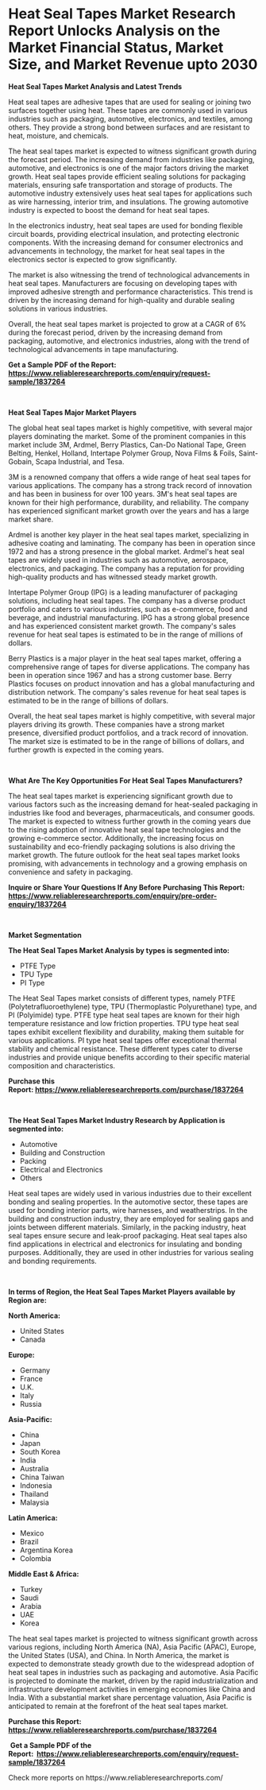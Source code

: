 <p><h1>Heat Seal Tapes Market Research Report Unlocks Analysis on the Market Financial Status, Market Size, and Market Revenue upto 2030</h1></p><p><strong>Heat Seal Tapes Market Analysis and Latest Trends</strong></p>
<p><p>Heat seal tapes are adhesive tapes that are used for sealing or joining two surfaces together using heat. These tapes are commonly used in various industries such as packaging, automotive, electronics, and textiles, among others. They provide a strong bond between surfaces and are resistant to heat, moisture, and chemicals.</p><p>The heat seal tapes market is expected to witness significant growth during the forecast period. The increasing demand from industries like packaging, automotive, and electronics is one of the major factors driving the market growth. Heat seal tapes provide efficient sealing solutions for packaging materials, ensuring safe transportation and storage of products. The automotive industry extensively uses heat seal tapes for applications such as wire harnessing, interior trim, and insulations. The growing automotive industry is expected to boost the demand for heat seal tapes.</p><p>In the electronics industry, heat seal tapes are used for bonding flexible circuit boards, providing electrical insulation, and protecting electronic components. With the increasing demand for consumer electronics and advancements in technology, the market for heat seal tapes in the electronics sector is expected to grow significantly.</p><p>The market is also witnessing the trend of technological advancements in heat seal tapes. Manufacturers are focusing on developing tapes with improved adhesive strength and performance characteristics. This trend is driven by the increasing demand for high-quality and durable sealing solutions in various industries.</p><p>Overall, the heat seal tapes market is projected to grow at a CAGR of 6% during the forecast period, driven by the increasing demand from packaging, automotive, and electronics industries, along with the trend of technological advancements in tape manufacturing.</p></p>
<p><strong>Get a Sample PDF of the Report:&nbsp; <a href="https://www.reliableresearchreports.com/enquiry/request-sample/1837264">https://www.reliableresearchreports.com/enquiry/request-sample/1837264</a></strong></p>
<p>&nbsp;</p>
<p><strong>Heat Seal Tapes Major Market Players</strong></p>
<p><p>The global heat seal tapes market is highly competitive, with several major players dominating the market. Some of the prominent companies in this market include 3M, Ardmel, Berry Plastics, Can-Do National Tape, Green Belting, Henkel, Holland, Intertape Polymer Group, Nova Films & Foils, Saint-Gobain, Scapa Industrial, and Tesa.</p><p>3M is a renowned company that offers a wide range of heat seal tapes for various applications. The company has a strong track record of innovation and has been in business for over 100 years. 3M's heat seal tapes are known for their high performance, durability, and reliability. The company has experienced significant market growth over the years and has a large market share.</p><p>Ardmel is another key player in the heat seal tapes market, specializing in adhesive coating and laminating. The company has been in operation since 1972 and has a strong presence in the global market. Ardmel's heat seal tapes are widely used in industries such as automotive, aerospace, electronics, and packaging. The company has a reputation for providing high-quality products and has witnessed steady market growth.</p><p>Intertape Polymer Group (IPG) is a leading manufacturer of packaging solutions, including heat seal tapes. The company has a diverse product portfolio and caters to various industries, such as e-commerce, food and beverage, and industrial manufacturing. IPG has a strong global presence and has experienced consistent market growth. The company's sales revenue for heat seal tapes is estimated to be in the range of millions of dollars.</p><p>Berry Plastics is a major player in the heat seal tapes market, offering a comprehensive range of tapes for diverse applications. The company has been in operation since 1967 and has a strong customer base. Berry Plastics focuses on product innovation and has a global manufacturing and distribution network. The company's sales revenue for heat seal tapes is estimated to be in the range of billions of dollars.</p><p>Overall, the heat seal tapes market is highly competitive, with several major players driving its growth. These companies have a strong market presence, diversified product portfolios, and a track record of innovation. The market size is estimated to be in the range of billions of dollars, and further growth is expected in the coming years.</p></p>
<p>&nbsp;</p>
<p><strong>What Are The Key Opportunities For Heat Seal Tapes Manufacturers?</strong></p>
<p><p>The heat seal tapes market is experiencing significant growth due to various factors such as the increasing demand for heat-sealed packaging in industries like food and beverages, pharmaceuticals, and consumer goods. The market is expected to witness further growth in the coming years due to the rising adoption of innovative heat seal tape technologies and the growing e-commerce sector. Additionally, the increasing focus on sustainability and eco-friendly packaging solutions is also driving the market growth. The future outlook for the heat seal tapes market looks promising, with advancements in technology and a growing emphasis on convenience and safety in packaging.</p></p>
<p><strong>Inquire or Share Your Questions If Any Before Purchasing This Report: <a href="https://www.reliableresearchreports.com/enquiry/pre-order-enquiry/1837264">https://www.reliableresearchreports.com/enquiry/pre-order-enquiry/1837264</a></strong></p>
<p>&nbsp;</p>
<p><strong>Market Segmentation</strong></p>
<p><strong>The Heat Seal Tapes Market Analysis by types is segmented into:</strong></p>
<p><ul><li>PTFE Type</li><li>TPU Type</li><li>PI Type</li></ul></p>
<p><p>The Heat Seal Tapes market consists of different types, namely PTFE (Polytetrafluoroethylene) type, TPU (Thermoplastic Polyurethane) type, and PI (Polyimide) type. PTFE type heat seal tapes are known for their high temperature resistance and low friction properties. TPU type heat seal tapes exhibit excellent flexibility and durability, making them suitable for various applications. PI type heat seal tapes offer exceptional thermal stability and chemical resistance. These different types cater to diverse industries and provide unique benefits according to their specific material composition and characteristics.</p></p>
<p><strong>Purchase this Report:&nbsp;<a href="https://www.reliableresearchreports.com/purchase/1837264">https://www.reliableresearchreports.com/purchase/1837264</a></strong></p>
<p>&nbsp;</p>
<p><strong>The Heat Seal Tapes Market Industry Research by Application is segmented into:</strong></p>
<p><ul><li>Automotive</li><li>Building and Construction</li><li>Packing</li><li>Electrical and Electronics</li><li>Others</li></ul></p>
<p><p>Heat seal tapes are widely used in various industries due to their excellent bonding and sealing properties. In the automotive sector, these tapes are used for bonding interior parts, wire harnesses, and weatherstrips. In the building and construction industry, they are employed for sealing gaps and joints between different materials. Similarly, in the packing industry, heat seal tapes ensure secure and leak-proof packaging. Heat seal tapes also find applications in electrical and electronics for insulating and bonding purposes. Additionally, they are used in other industries for various sealing and bonding requirements.</p></p>
<p>&nbsp;</p>
<p><strong>In terms of Region, the Heat Seal Tapes Market Players available by Region are:</strong></p>
<p>
    <p> <strong> North America: </strong>
        <ul>
            <li>United States</li>
            <li>Canada</li>
        </ul>
        </p> 
    <p> <strong> Europe: </strong>
        <ul>
            <li>Germany</li>
            <li>France</li>
            <li>U.K.</li>
            <li>Italy</li>
            <li>Russia</li>
        </ul>
        </p> 
    <p> <strong> Asia-Pacific: </strong>
        <ul>
            <li>China</li>
            <li>Japan</li>
            <li>South Korea</li>
            <li>India</li>
            <li>Australia</li>
            <li>China Taiwan</li>
            <li>Indonesia</li>
            <li>Thailand</li>
            <li>Malaysia</li>
        </ul>
        </p> 
    <p> <strong> Latin America: </strong>
        <ul>
            <li>Mexico</li>
            <li>Brazil</li>
            <li>Argentina Korea</li>
            <li>Colombia</li>
        </ul>
        </p> 
    <p> <strong> Middle East & Africa: </strong>
        <ul>
            <li>Turkey</li>
            <li>Saudi</li>
            <li>Arabia</li>
            <li>UAE</li>
            <li>Korea</li>
        </ul>
    </p>
    </p>
<p><p>The heat seal tapes market is projected to witness significant growth across various regions, including North America (NA), Asia Pacific (APAC), Europe, the United States (USA), and China. In North America, the market is expected to demonstrate steady growth due to the widespread adoption of heat seal tapes in industries such as packaging and automotive. Asia Pacific is projected to dominate the market, driven by the rapid industrialization and infrastructure development activities in emerging economies like China and India. With a substantial market share percentage valuation, Asia Pacific is anticipated to remain at the forefront of the heat seal tapes market.</p></p>
<p><strong>Purchase this Report: <a href="https://www.reliableresearchreports.com/purchase/1837264">https://www.reliableresearchreports.com/purchase/1837264</a></strong></p>
<p>&nbsp;<strong>Get a Sample PDF of the Report:&nbsp;&nbsp;<a href="https://www.reliableresearchreports.com/enquiry/request-sample/1837264">https://www.reliableresearchreports.com/enquiry/request-sample/1837264</a></strong></p>
<p><strong></strong></p>
<p>Check more reports on https://www.reliableresearchreports.com/</p>
